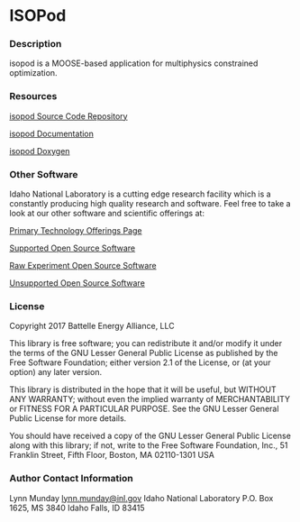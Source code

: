 ISOPod
=====

### Description
isopod is a MOOSE-based application for multiphysics constrained optimization.

### Resources
[isopod Source Code Repository](https://github.com/idaholab/isopod)

[isopod Documentation](http://mooseframework.org/isopod/)

[isopod Doxygen](http://mooseframework.org/isopod/docs/doxygen/)

### Other Software
Idaho National Laboratory is a cutting edge research facility which is a constantly producing high quality research and software. Feel free to take a look at our other software and scientific offerings at:

[Primary Technology Offerings Page](https://www.inl.gov/inl-initiatives/technology-deployment)

[Supported Open Source Software](https://github.com/idaholab)

[Raw Experiment Open Source Software](https://github.com/IdahoLabResearch)

[Unsupported Open Source Software](https://github.com/IdahoLabCuttingBoard)

### License
Copyright 2017 Battelle Energy Alliance, LLC

This library is free software; you can redistribute it and/or
modify it under the terms of the GNU Lesser General Public
License as published by the Free Software Foundation; either
version 2.1 of the License, or (at your option) any later version.

This library is distributed in the hope that it will be useful,
but WITHOUT ANY WARRANTY; without even the implied warranty of
MERCHANTABILITY or FITNESS FOR A PARTICULAR PURPOSE.  See the GNU
Lesser General Public License for more details.

You should have received a copy of the GNU Lesser General Public
License along with this library; if not, write to the Free Software
Foundation, Inc., 51 Franklin Street, Fifth Floor, Boston, MA  02110-1301  USA

### Author Contact Information
Lynn Munday
lynn.munday@inl.gov
Idaho National Laboratory
P.O. Box 1625, MS 3840
Idaho Falls, ID 83415
